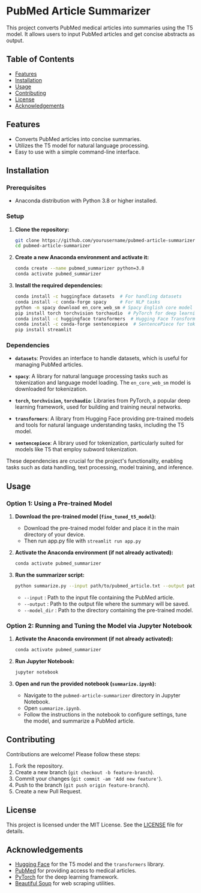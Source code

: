 # PubMed Article Summarizer

This project converts PubMed medical articles into summaries using the T5 model. It allows users to input PubMed articles and get concise abstracts as output.

## Table of Contents

- [Features](#features)
- [Installation](#installation)
- [Usage](#usage)
- [Contributing](#contributing)
- [License](#license)
- [Acknowledgements](#acknowledgements)

## Features

- Converts PubMed articles into concise summaries.
- Utilizes the T5 model for natural language processing.
- Easy to use with a simple command-line interface.

## Installation

### Prerequisites

- Anaconda distribution with Python 3.8 or higher installed.

### Setup

1. **Clone the repository:**

    ```sh
    git clone https://github.com/yourusername/pubmed-article-summarizer.git
    cd pubmed-article-summarizer
    ```

2. **Create a new Anaconda environment and activate it:**

    ```sh
    conda create --name pubmed_summarizer python=3.8
    conda activate pubmed_summarizer
    ```

3. **Install the required dependencies:**

    ```sh
    conda install -c huggingface datasets  # For handling datasets
    conda install -c conda-forge spacy     # For NLP tasks
    python -m spacy download en_core_web_sm # Spacy English core model
    pip install torch torchvision torchaudio  # PyTorch for deep learning
    conda install -c huggingface transformers  # Hugging Face Transformers library
    conda install -c conda-forge sentencepiece  # SentencePiece for tokenization
    pip install streamlit
    ```

### Dependencies

- **`datasets`**: Provides an interface to handle datasets, which is useful for managing PubMed articles.
  
- **`spacy`**: A library for natural language processing tasks such as tokenization and language model loading. The `en_core_web_sm` model is downloaded for tokenization.

- **`torch`, `torchvision`, `torchaudio`**: Libraries from PyTorch, a popular deep learning framework, used for building and training neural networks.

- **`transformers`**: A library from Hugging Face providing pre-trained models and tools for natural language understanding tasks, including the T5 model.

- **`sentencepiece`**: A library used for tokenization, particularly suited for models like T5 that employ subword tokenization.

These dependencies are crucial for the project's functionality, enabling tasks such as data handling, text processing, model training, and inference.

## Usage

### Option 1: Using a Pre-trained Model

1. **Download the pre-trained model (`fine_tuned_t5_model`):**

    - Download the pre-trained model folder and place it in the main directory of your device.
    - Then run app.py file with `streamlit run app.py` 

2. **Activate the Anaconda environment (if not already activated):**

    ```sh
    conda activate pubmed_summarizer
    ```

3. **Run the summarizer script:**

    ```sh
    python summarize.py --input path/to/pubmed_article.txt --output path/to/summary.txt --model_dir fine_tuned_t5_model
    ```

    - `--input` : Path to the input file containing the PubMed article.
    - `--output` : Path to the output file where the summary will be saved.
    - `--model_dir` : Path to the directory containing the pre-trained model.

### Option 2: Running and Tuning the Model via Jupyter Notebook

1. **Activate the Anaconda environment (if not already activated):**

    ```sh
    conda activate pubmed_summarizer
    ```

2. **Run Jupyter Notebook:**

    ```sh
    jupyter notebook
    ```

3. **Open and run the provided notebook (`summarize.ipynb`):**

    - Navigate to the `pubmed-article-summarizer` directory in Jupyter Notebook.
    - Open `summarize.ipynb`.
    - Follow the instructions in the notebook to configure settings, tune the model, and summarize a PubMed article.

## Contributing

Contributions are welcome! Please follow these steps:

1. Fork the repository.
2. Create a new branch (`git checkout -b feature-branch`).
3. Commit your changes (`git commit -am 'Add new feature'`).
4. Push to the branch (`git push origin feature-branch`).
5. Create a new Pull Request.

## License

This project is licensed under the MIT License. See the [LICENSE](LICENSE) file for details.

## Acknowledgements

- [Hugging Face](https://huggingface.co/) for the T5 model and the `transformers` library.
- [PubMed](https://pubmed.ncbi.nlm.nih.gov/) for providing access to medical articles.
- [PyTorch](https://pytorch.org/) for the deep learning framework.
- [Beautiful Soup](https://www.crummy.com/software/BeautifulSoup/) for web scraping utilities.
